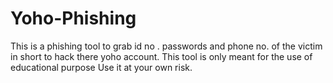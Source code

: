 # Yoho-Phishing
This is a phishing tool to grab id no . passwords and phone no. of the victim in short to hack there yoho account.
This tool is only meant for the use of educational purpose Use it at your own risk. 

